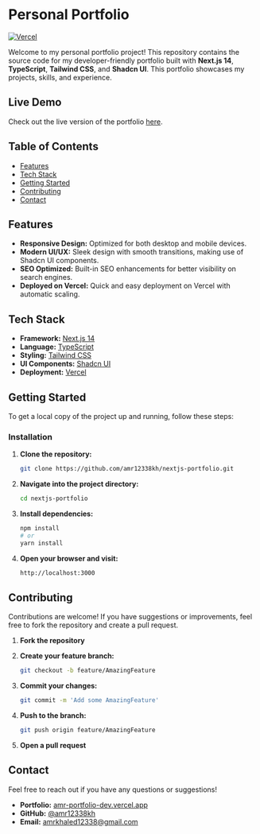 # Personal Portfolio

[![Vercel](https://vercel.com/button)](https://amr-portfolio-dev.vercel.app/)

Welcome to my personal portfolio project! This repository contains the source code for my developer-friendly portfolio built with **Next.js 14**, **TypeScript**, **Tailwind CSS**, and **Shadcn UI**. This portfolio showcases my projects, skills, and experience.

## Live Demo

Check out the live version of the portfolio [here](https://amr-portfolio-dev.vercel.app/).

## Table of Contents

- [Features](#features)
- [Tech Stack](#tech-stack)
- [Getting Started](#getting-started)
- [Contributing](#contributing)
- [Contact](#contact)

## Features

- **Responsive Design:** Optimized for both desktop and mobile devices.
- **Modern UI/UX:** Sleek design with smooth transitions, making use of Shadcn UI components.
- **SEO Optimized:** Built-in SEO enhancements for better visibility on search engines.
- **Deployed on Vercel:** Quick and easy deployment on Vercel with automatic scaling.

## Tech Stack

- **Framework:** [Next.js 14](https://nextjs.org/)
- **Language:** [TypeScript](https://www.typescriptlang.org/)
- **Styling:** [Tailwind CSS](https://tailwindcss.com/)
- **UI Components:** [Shadcn UI](https://shadcn.dev/)
- **Deployment:** [Vercel](https://vercel.com/)

## Getting Started

To get a local copy of the project up and running, follow these steps:

### Installation

1. **Clone the repository:**

   ```bash
   git clone https://github.com/amr12338kh/nextjs-portfolio.git

2. **Navigate into the project directory:**

   ```bash
   cd nextjs-portfolio

3. **Install dependencies:**

   ```bash
   npm install
   # or
   yarn install

4. **Open your browser and visit:**

   ```bash
   http://localhost:3000

## Contributing

Contributions are welcome! If you have suggestions or improvements, feel free to fork the repository and create a pull request.

1. **Fork the repository**
2. **Create your feature branch:**

   ```bash
   git checkout -b feature/AmazingFeature
   
3. **Commit your changes:**

   ```bash
   git commit -m 'Add some AmazingFeature'

4. **Push to the branch:**

   ```bash
   git push origin feature/AmazingFeature

5. **Open a pull request**

## Contact

Feel free to reach out if you have any questions or suggestions!

- **Portfolio:** [amr-portfolio-dev.vercel.app](https://amr-portfolio-dev.vercel.app/)
- **GitHub:** [@amr12338kh](https://github.com/amr12338kh)
- **Email:** amrkhaled12338@gmail.com
